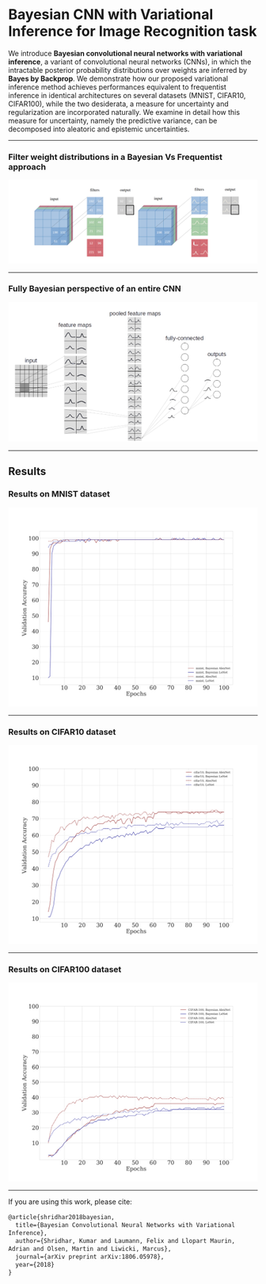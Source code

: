 # Bayesian CNN with Variational Inference for Image Recognition task

We introduce **Bayesian convolutional neural networks with variational inference**, a variant of convolutional neural networks (CNNs), in which the intractable posterior probability distributions over weights are inferred by **Bayes by Backprop**. We demonstrate how our proposed variational inference method achieves performances equivalent to frequentist inference in identical architectures on several datasets (MNIST, CIFAR10, CIFAR100), while the two desiderata, a measure for uncertainty and regularization are incorporated naturally. We examine in detail how this measure for uncertainty, namely the predictive variance, can be decomposed into aleatoric and epistemic uncertainties. 

---------------------------------------------------------------------------------------------------------


### Filter weight distributions in a Bayesian Vs Frequentist approach

![Distribution over weights in a CNN's filter.](figures/BayesCNNwithdist.png)

---------------------------------------------------------------------------------------------------------

### Fully Bayesian perspective of an entire CNN 

![Distributions must be over weights in convolutional layers and weights in fully-connected layers.](figures/CNNwithdist_git.png)

---------------------------------------------------------------------------------------------------------

## Results 

### Results on MNIST dataset

![Result on MNIST dataset with AlexNet and LeNet](results/plots/results_mnist.png)


---------------------------------------------------------------------------------------------------------

### Results on CIFAR10 dataset

![Result on CIFAR10 dataset with AlexNet and LeNet](results/plots/results_cifar10.png)

---------------------------------------------------------------------------------------------------------


### Results on CIFAR100 dataset

![Result on CIFAR100 dataset with AlexNet and LeNet](results/plots/results_cifar100.png)

---------------------------------------------------------------------------------------------------------


If you are using this work, please cite:

```
@article{shridhar2018bayesian,
  title={Bayesian Convolutional Neural Networks with Variational Inference},
  author={Shridhar, Kumar and Laumann, Felix and Llopart Maurin, Adrian and Olsen, Martin and Liwicki, Marcus},
  journal={arXiv preprint arXiv:1806.05978},
  year={2018}
}
```
